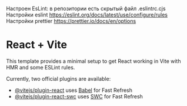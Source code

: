 Настроен EsLint: в репозитории есть скрытый файл .eslintrc.cjs
Настройки eslint https://eslint.org/docs/latest/use/configure/rules
Настройки prettier https://prettier.io/docs/en/options

# React + Vite

This template provides a minimal setup to get React working in Vite with HMR and some ESLint rules.

Currently, two official plugins are available:

- [@vitejs/plugin-react](https://github.com/vitejs/vite-plugin-react/blob/main/packages/plugin-react/README.md) uses [Babel](https://babeljs.io/) for Fast Refresh
- [@vitejs/plugin-react-swc](https://github.com/vitejs/vite-plugin-react-swc) uses [SWC](https://swc.rs/) for Fast Refresh

